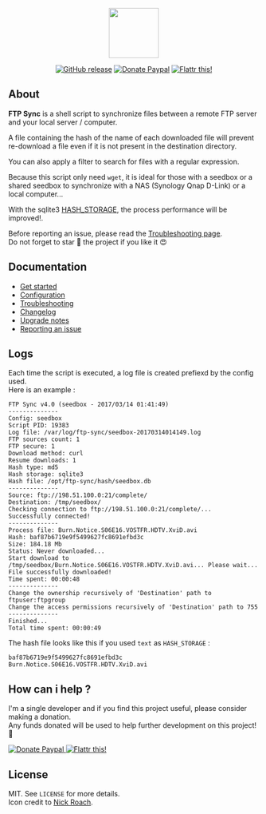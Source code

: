 <p align="center"><a href="https://ftp-sync.github.io" target="_blank"><img width="100" src="https://ftp-sync.github.io/img/logo.png"></a></p>

<p align="center">
  <a href="https://github.com/ftp-sync/ftp-sync/releases/latest"><img src="https://img.shields.io/github/release/ftp-sync/ftp-sync.svg?style=flat-square" alt="GitHub release"></a>
  <a href="https://www.paypal.com/cgi-bin/webscr?cmd=_s-xclick&hosted_button_id=7NFD44VBNE3VL"><img src="https://img.shields.io/badge/donate-paypal-blue.svg?style=flat-square" alt="Donate Paypal"></a>
  <a href="https://flattr.com/submit/auto?user_id=crazymax&url=https://ftp-sync.github.io"><img src="https://img.shields.io/badge/flattr-this-green.svg?style=flat-square" alt="Flattr this!"></a>
</p>

## About

**FTP Sync** is a shell script to synchronize files between a remote FTP server and your local server / computer.<br />

A file containing the hash of the name of each downloaded file will prevent re-download a file even if it is not present in the destination directory.<br />

You can also apply a filter to search for files with a regular expression.<br />

Because this script only need `wget`, it is ideal for those with a seedbox or a shared seedbox to synchronize with a NAS (Synology Qnap D-Link) or a local computer...<br />

With the sqlite3 [HASH_STORAGE](https://ftp-sync.github.io/doc/configuration/#hash_storage), the process performance will be improved!.

Before reporting an issue, please read the [Troubleshooting page](https://ftp-sync.github.io/doc/troubleshooting).<br />
Do not forget to star :star2: the project if you like it :heart_eyes:

## Documentation

* [Get started](https://ftp-sync.github.io/doc/get-started)
* [Configuration](https://ftp-sync.github.io/doc/configuration)
* [Troubleshooting](https://ftp-sync.github.io/doc/troubleshooting)
* [Changelog](https://ftp-sync.github.io/doc/changelog)
* [Upgrade notes](https://ftp-sync.github.io/doc/upgrade-notes)
* [Reporting an issue](https://ftp-sync.github.io/doc/reporting-issue)

## Logs

Each time the script is executed, a log file is created prefiexd by the config used.<br />
Here is an example :

```console
FTP Sync v4.0 (seedbox - 2017/03/14 01:41:49)
--------------
Config: seedbox
Script PID: 19383
Log file: /var/log/ftp-sync/seedbox-20170314014149.log
FTP sources count: 1
FTP secure: 1
Download method: curl
Resume downloads: 1
Hash type: md5
Hash storage: sqlite3
Hash file: /opt/ftp-sync/hash/seedbox.db
--------------
Source: ftp://198.51.100.0:21/complete/
Destination: /tmp/seedbox/
Checking connection to ftp://198.51.100.0:21/complete/...
Successfully connected!
--------------
Process file: Burn.Notice.S06E16.VOSTFR.HDTV.XviD.avi
Hash: baf87b6719e9f5499627fc8691efbd3c
Size: 184.18 Mb
Status: Never downloaded...
Start download to /tmp/seedbox/Burn.Notice.S06E16.VOSTFR.HDTV.XviD.avi... Please wait...
File successfully downloaded!
Time spent: 00:00:48
--------------
Change the ownership recursively of 'Destination' path to ftpuser:ftpgroup
Change the access permissions recursively of 'Destination' path to 755
--------------
Finished...
Total time spent: 00:00:49
```

The hash file looks like this if you used `text` as `HASH_STORAGE` :

```console
baf87b6719e9f5499627fc8691efbd3c Burn.Notice.S06E16.VOSTFR.HDTV.XviD.avi
```

## How can i help ?

I'm a single developer and if you find this project useful, please consider making a donation.<br />
Any funds donated will be used to help further development on this project! :gift_heart:

<p>
  <a href="https://www.paypal.com/cgi-bin/webscr?cmd=_s-xclick&hosted_button_id=7NFD44VBNE3VL">
    <img src=".https://ftp-sync.github.io/img/paypal.png" alt="Donate Paypal">
  </a>
  <a href="https://flattr.com/submit/auto?user_id=crazymax&url=https://ftp-sync.github.io">
    <img src="https://ftp-sync.github.io/img/flattr.png" alt="Flattr this!">
  </a>
</p>

## License

MIT. See `LICENSE` for more details.<br />
Icon credit to [Nick Roach](http://www.elegantthemes.com/).

